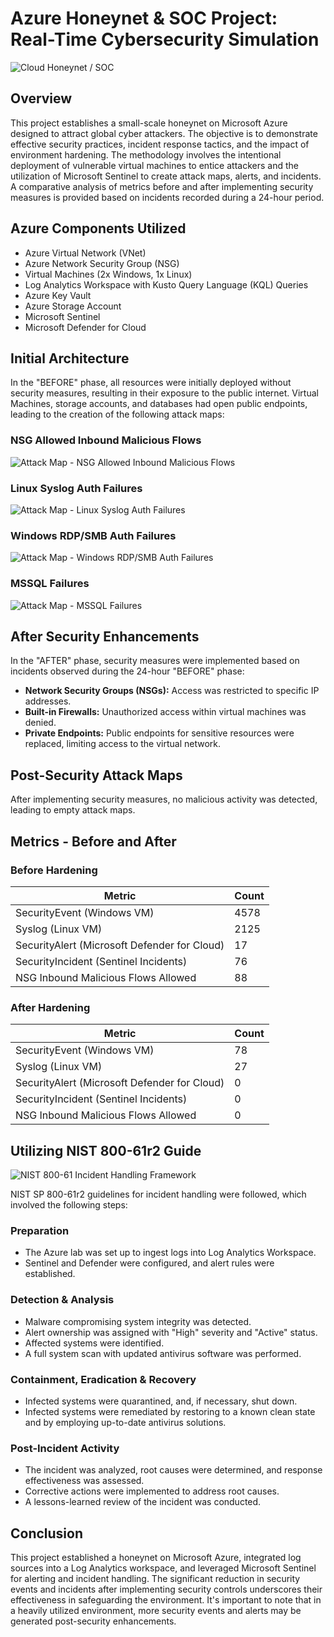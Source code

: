 # Azure Honeynet & SOC Project: Real-Time Cybersecurity Simulation

![Cloud Honeynet / SOC](https://user-images.githubusercontent.com/65828628/236935173-6cb5f050-376a-4396-97aa-c147d9297f52.gif)

## Overview

This project establishes a small-scale honeynet on Microsoft Azure designed to attract global cyber attackers. The objective is to demonstrate effective security practices, incident response tactics, and the impact of environment hardening. The methodology involves the intentional deployment of vulnerable virtual machines to entice attackers and the utilization of Microsoft Sentinel to create attack maps, alerts, and incidents. A comparative analysis of metrics before and after implementing security measures is provided based on incidents recorded during a 24-hour period.

## Azure Components Utilized

- Azure Virtual Network (VNet)
- Azure Network Security Group (NSG)
- Virtual Machines (2x Windows, 1x Linux)
- Log Analytics Workspace with Kusto Query Language (KQL) Queries
- Azure Key Vault
- Azure Storage Account
- Microsoft Sentinel
- Microsoft Defender for Cloud

## Initial Architecture

In the "BEFORE" phase, all resources were initially deployed without security measures, resulting in their exposure to the public internet. Virtual Machines, storage accounts, and databases had open public endpoints, leading to the creation of the following attack maps:

### NSG Allowed Inbound Malicious Flows
![Attack Map - NSG Allowed Inbound Malicious Flows](https://i.imgur.com/M59Gxh4.png)

### Linux Syslog Auth Failures
![Attack Map - Linux Syslog Auth Failures](https://i.imgur.com/csd4FkF.png)

### Windows RDP/SMB Auth Failures
![Attack Map - Windows RDP/SMB Auth Failures](https://i.imgur.com/yDwdstr.png)

### MSSQL Failures
![Attack Map - MSSQL Failures](https://i.imgur.com/kGEBo2B.png)

## After Security Enhancements

In the "AFTER" phase, security measures were implemented based on incidents observed during the 24-hour "BEFORE" phase:

- **Network Security Groups (NSGs):** Access was restricted to specific IP addresses.
- **Built-in Firewalls:** Unauthorized access within virtual machines was denied.
- **Private Endpoints:** Public endpoints for sensitive resources were replaced, limiting access to the virtual network.

## Post-Security Attack Maps

After implementing security measures, no malicious activity was detected, leading to empty attack maps.

## Metrics - Before and After

### Before Hardening

| Metric                                   | Count |
| ---------------------------------------- | ----- |
| SecurityEvent (Windows VM)              | 4578  |
| Syslog (Linux VM)                        | 2125  |
| SecurityAlert (Microsoft Defender for Cloud) | 17  |
| SecurityIncident (Sentinel Incidents)    | 76  |
| NSG Inbound Malicious Flows Allowed      | 88  |

### After Hardening

| Metric                                   | Count |
| ---------------------------------------- | ----- |
| SecurityEvent (Windows VM)              | 78   |
| Syslog (Linux VM)                        | 27   |
| SecurityAlert (Microsoft Defender for Cloud) | 0  |
| SecurityIncident (Sentinel Incidents)    | 0   |
| NSG Inbound Malicious Flows Allowed      | 0   |

## Utilizing NIST 800-61r2 Guide

![NIST 800-61 Incident Handling Framework](https://i.imgur.com/uH71bJR.png)

NIST SP 800-61r2 guidelines for incident handling were followed, which involved the following steps:

### Preparation

- The Azure lab was set up to ingest logs into Log Analytics Workspace.
- Sentinel and Defender were configured, and alert rules were established.

### Detection & Analysis

- Malware compromising system integrity was detected.
- Alert ownership was assigned with "High" severity and "Active" status.
- Affected systems were identified.
- A full system scan with updated antivirus software was performed.

### Containment, Eradication & Recovery

- Infected systems were quarantined, and, if necessary, shut down.
- Infected systems were remediated by restoring to a known clean state and by employing up-to-date antivirus solutions.

### Post-Incident Activity

- The incident was analyzed, root causes were determined, and response effectiveness was assessed.
- Corrective actions were implemented to address root causes.
- A lessons-learned review of the incident was conducted.

## Conclusion

This project established a honeynet on Microsoft Azure, integrated log sources into a Log Analytics workspace, and leveraged Microsoft Sentinel for alerting and incident handling. The significant reduction in security events and incidents after implementing security controls underscores their effectiveness in safeguarding the environment. It's important to note that in a heavily utilized environment, more security events and alerts may be generated post-security enhancements.
